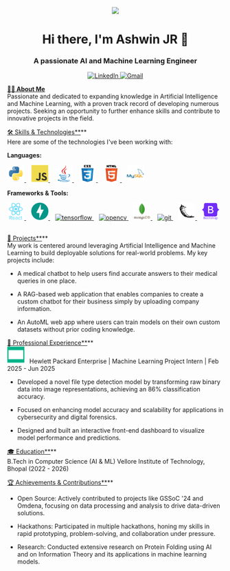 <div align="center">
<img src="https://media4.giphy.com/media/v1.Y2lkPTc5MGI3NjExN2QwNXdtdTB6bnV3M2Ziem81ZnFscjl5OTkzNDMxOTA4cGtkdDV2bSZlcD12MV9pbnRlcm5hbF9naWZfYnlfaWQmY3Q9cw/oOylMv2oLDxcxGzYn6/giphy.gif" width="100" />
</div>

<h1 align="center">Hi there, I'm Ashwin JR 👋</h1>
<h3 align="center">A passionate AI and Machine Learning Engineer</h3>

<p align="center">
<a href="https://www.linkedin.com/in/ashwin-j-r-3533251a0/" target="_blank">
<img src="https://img.shields.io/badge/LinkedIn-0077B5?style=for-the-badge&logo=linkedin&logoColor=white" alt="LinkedIn"/>
</a>
<a href="mailto:appuashwin345@gmail.com">
<img src="https://img.shields.io/badge/Gmail-D14836?style=for-the-badge&logo=gmail&logoColor=white" alt="Gmail"/>
</a>
</p>

**<u>👨‍💻 About Me</u>**
<br>
Passionate and dedicated to expanding knowledge in Artificial Intelligence and Machine Learning, with a proven track record of developing numerous projects. Seeking an opportunity to further enhance skills and contribute to innovative projects in the field.

**<u>**🛠️ Skills & Technologies**</u>**
<br>
Here are some of the technologies I've been working with:

<p align="left">
<strong>Languages:</strong><br>

<a href="https://www.python.org" target="_blank" rel="noreferrer"> <img src="https://raw.githubusercontent.com/devicons/devicon/master/icons/python/python-original.svg" alt="python" width="40" height="40"/> </a>&nbsp;&nbsp;
<a href="https://developer.mozilla.org/en-US/docs/Web/JavaScript" target="_blank" rel="noreferrer"> <img src="https://raw.githubusercontent.com/devicons/devicon/master/icons/javascript/javascript-original.svg" alt="javascript" width="40" height="40"/> </a>&nbsp;&nbsp;
<a href="https://www.java.com" target="_blank" rel="noreferrer"> <img src="https://raw.githubusercontent.com/devicons/devicon/master/icons/java/java-original.svg" alt="java" width="40" height="40"/> </a>&nbsp;&nbsp;
<a href="https://www.w3schools.com/css/" target="_blank" rel="noreferrer"> <img src="https://raw.githubusercontent.com/devicons/devicon/master/icons/css3/css3-original-wordmark.svg" alt="css3" width="40" height="40"/> </a>&nbsp;&nbsp;
<a href="https://www.w3.org/html/" target="_blank" rel="noreferrer"> <img src="https://raw.githubusercontent.com/devicons/devicon/master/icons/html5/html5-original-wordmark.svg" alt="html5" width="40" height="40"/> </a>&nbsp;&nbsp;
<a href="https://www.mysql.com/" target="_blank" rel="noreferrer"> <img src="https://raw.githubusercontent.com/devicons/devicon/master/icons/mysql/mysql-original-wordmark.svg" alt="mysql" width="40" height="40"/> </a>
</p>

<p align="left">
<strong>Frameworks & Tools:</strong><br>

<a href="https://reactjs.org/" target="_blank" rel="noreferrer"> <img src="https://raw.githubusercontent.com/devicons/devicon/master/icons/react/react-original-wordmark.svg" alt="react" width="40" height="40"/> </a>&nbsp;&nbsp;
<a href="https://fastapi.tiangolo.com/" target="_blank" rel="noreferrer"> <img src="https://github.com/devicons/devicon/blob/master/icons/fastapi/fastapi-original.svg" alt="react" width="40" height="40"/> </a>&nbsp;&nbsp;
<a href="https://www.tensorflow.org" target="_blank" rel="noreferrer"> <img src="https://www.vectorlogo.zone/logos/tensorflow/tensorflow-icon.svg" alt="tensorflow" width="40" height="40"/> </a>&nbsp;&nbsp;
<a href="https://opencv.org/" target="_blank" rel="noreferrer"> <img src="https://www.vectorlogo.zone/logos/opencv/opencv-icon.svg" alt="opencv" width="40" height="40"/> </a>&nbsp;&nbsp;
<a href="https://www.mongodb.com/" target="_blank" rel="noreferrer"> <img src="https://raw.githubusercontent.com/devicons/devicon/master/icons/mongodb/mongodb-original-wordmark.svg" alt="mongodb" width="40" height="40"/> </a>&nbsp;&nbsp;
<a href="https://git-scm.com/" target="_blank" rel="noreferrer"> <img src="https://www.vectorlogo.zone/logos/git-scm/git-scm-icon.svg" alt="git" width="40" height="40"/> </a>&nbsp;&nbsp;
<a href="https://flask.palletsprojects.com/" target="_blank" rel="noreferrer"> <img src="https://github.com/devicons/devicon/blob/master/icons/flask/flask-original.svg" alt="flask" width="40" height="40"/> </a>&nbsp;&nbsp;
<a href="https://getbootstrap.com" target="_blank" rel="noreferrer"> <img src="https://raw.githubusercontent.com/devicons/devicon/master/icons/bootstrap/bootstrap-plain-wordmark.svg" alt="bootstrap" width="40" height="40"/> </a>&nbsp;&nbsp;
</p>

**<u>**🚀 Projects**</u>** <br>
My work is centered around leveraging Artificial Intelligence and Machine Learning to build deployable solutions for real-world problems. My key projects include:

- A medical chatbot to help users find accurate answers to their medical queries in one place.

- A RAG-based web application that enables companies to create a custom chatbot for their business simply by uploading company information.

- An AutoML web app where users can train models on their own custom datasets without prior coding knowledge.

**<u>**💼 Professional Experience**</u>** <br>
<img src="https://github.com/hpe-design/logos/blob/master/HPE%20Element%20-%20SVG/hpe-element-color.svg" alt="mongodb" width="40" height="40"/>&nbsp;&nbsp; Hewlett Packard Enterprise | Machine Learning Project Intern | Feb 2025 - Jun 2025

- Developed a novel file type detection model by transforming raw binary data into image representations, achieving an 86% classification accuracy.

- Focused on enhancing model accuracy and scalability for applications in cybersecurity and digital forensics.

- Designed and built an interactive front-end dashboard to visualize model performance and predictions.

**<u>**🎓 Education**</u>** <br>
B.Tech in Computer Science (AI & ML)
Vellore Institute of Technology, Bhopal (2022 - 2026)

**<u>**🏆 Achievements & Contributions**</u>** <br>
- Open Source: Actively contributed to projects like GSSoC '24 and Omdena, focusing on data processing and analysis to drive data-driven solutions.

- Hackathons: Participated in multiple hackathons, honing my skills in rapid prototyping, problem-solving, and collaboration under pressure.

- Research: Conducted extensive research on Protein Folding using AI and on Information Theory and its applications in machine learning models.


